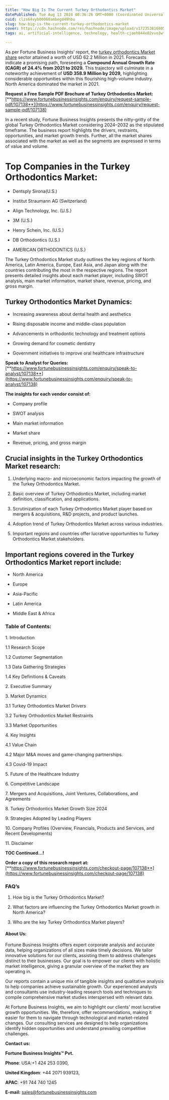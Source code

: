 ```yaml
---
title: "How Big Is The Current Turkey Orthodontics Market"
datePublished: Tue Aug 13 2024 08:36:26 GMT+0000 (Coordinated Universal Time)
cuid: clzs64vyb00060ambegd49hbu
slug: how-big-is-the-current-turkey-orthodontics-market
cover: https://cdn.hashnode.com/res/hashnode/image/upload/v1723538168050/957192d4-ab32-47e1-a8f6-225d1fdfea59.png
tags: ai, artificial-intelligence, technology, health-cjaeh844x02vvo3wtj5r2s75q, healthcare

---
```


As per Fortune Business Insights’ report, the [turkey orthodontics Market share](https://www.fortunebusinessinsights.com/turkey-orthodontics-market-107138) sector attained a worth of USD 62.2 Million in 2021. Forecasts indicate a promising path, foreseeing a **Compound Annual Growth Rate (CAGR) of 24.4% from 2021 to 2029.** This trajectory will culminate in a noteworthy achievement of **USD 358.9 Million by 2029,** highlighting considerable opportunities within this flourishing high-volume industry. North America dominated the market in 2021.

**Request a Free Sample PDF Brochure of Turkey Orthodontics Market:** [**https://www.fortunebusinessinsights.com/enquiry/request-sample-pdf/107138**](https://www.fortunebusinessinsights.com/enquiry/request-sample-pdf/107138)

In a recent study, Fortune Business Insights presents the nitty-gritty of the global Turkey Orthodontics Market considering 2024–2032 as the stipulated timeframe. The business report highlights the drivers, restraints, opportunities, and market growth trends. Further, all the market shares associated with the market as well as the segments are expressed in terms of value and volume.

# **Top Companies in the Turkey Orthodontics Market:**

* Dentsply Sirona(U.S.)
    
* Institut Straumann AG (Switzerland)
    
* Align Technology, Inc. (U.S.)
    
* 3M (U.S.)
    
* Henry Schein, Inc. (U.S.)
    
* DB Orthodontics (U.S.)
    
* AMERICAN ORTHODONTICS (U.S.)
    

The Turkey Orthodontics Market study outlines the key regions of North America, Latin America, Europe, East Asia, and Japan along with the countries contributing the most in the respective regions. The report presents detailed insights about each market player, including SWOT analysis, main market information, market share, revenue, pricing, and gross margin.

## Turkey Orthodontics Market **Dynamics**:

* Increasing awareness about dental health and aesthetics
    
* Rising disposable income and middle-class population
    
* Advancements in orthodontic technology and treatment options
    
* Growing demand for cosmetic dentistry
    
* Government initiatives to improve oral healthcare infrastructure
    

**Speak to Analyst for Queries:** [**https://www.fortunebusinessinsights.com/enquiry/speak-to-analyst/107138**](https://www.fortunebusinessinsights.com/enquiry/speak-to-analyst/107138)

**The insights for each vendor consist of:**

* Company profile
    
* SWOT analysis
    
* Main market information
    
* Market share
    
* Revenue, pricing, and gross margin
    

## **Crucial insights in the Turkey Orthodontics Market research:**

1. Underlying macro- and microeconomic factors impacting the growth of the Turkey Orthodontics Market.
    
2. Basic overview of Turkey Orthodontics Market, including market definition, classification, and applications.
    
3. Scrutinization of each Turkey Orthodontics Market player based on mergers & acquisitions, R&D projects, and product launches.
    
4. Adoption trend of Turkey Orthodontics Market across various industries.
    
5. Important regions and countries offer lucrative opportunities to Turkey Orthodontics Market stakeholders.
    

## **Important regions covered in the Turkey Orthodontics Market report include:**

* North America
    
* Europe
    
* Asia-Pacific
    
* Latin America
    
* Middle East & Africa
    

### **Table of Contents:**

1\. Introduction

1.1 Research Scope

1.2 Customer Segmentation

1.3 Data Gathering Strategies

1.4 Key Definitions & Caveats

2\. Executive Summary

3\. Market Dynamics

3.1 Turkey Orthodontics Market Drivers

3.2 Turkey Orthodontics Market Restraints

3.3 Market Opportunities

4\. Key Insights

4.1 Value Chain

4.2 Major M&A moves and game-changing partnerships.

4.3 Covid-19 Impact

5\. Future of the Healthcare Industry

6\. Competitive Landscape

7\. Mergers and Acquisitions, Joint Ventures, Collaborations, and Agreements

8\. Turkey Orthodontics Market Growth Size 2024

9\. Strategies Adopted by Leading Players

10\. Company Profiles (Overview, Financials, Products and Services, and Recent Developments)

11\. Disclaimer

**TOC Continued…!**

**Order a copy of this research report at:** [**https://www.fortunebusinessinsights.com/checkout-page/107138**](https://www.fortunebusinessinsights.com/checkout-page/107138)

### **FAQ’s**

1. How big is the Turkey Orthodontics Market?
    
2. What factors are influencing the Turkey Orthodontics Market growth in North America?
    
3. Who are the key Turkey Orthodontics Market players?
    

#### **About Us:**

Fortune Business Insights offers expert corporate analysis and accurate data, helping organizations of all sizes make timely decisions. We tailor innovative solutions for our clients, assisting them to address challenges distinct to their businesses. Our goal is to empower our clients with holistic market intelligence, giving a granular overview of the market they are operating in.

Our reports contain a unique mix of tangible insights and qualitative analysis to help companies achieve sustainable growth. Our experienced analysts and consultants use industry-leading research tools and techniques to compile comprehensive market studies interspersed with relevant data.

At Fortune Business Insights, we aim to highlight our clients' most lucrative growth opportunities. We, therefore, offer recommendations, making it easier for them to navigate through technological and market-related changes. Our consulting services are designed to help organizations identify hidden opportunities and understand prevailing competitive challenges.

**Contact us:**

**Fortune Business Insights™ Pvt.**

**Phone**: USA:+1 424 253 0390,

**United Kingdom**: +44 2071 939123,

**APAC**: +91 744 740 1245

**E-mail:** [sales@fortunebusinessinsights.com](mailto:sales@fortunebusinessinsights.com)